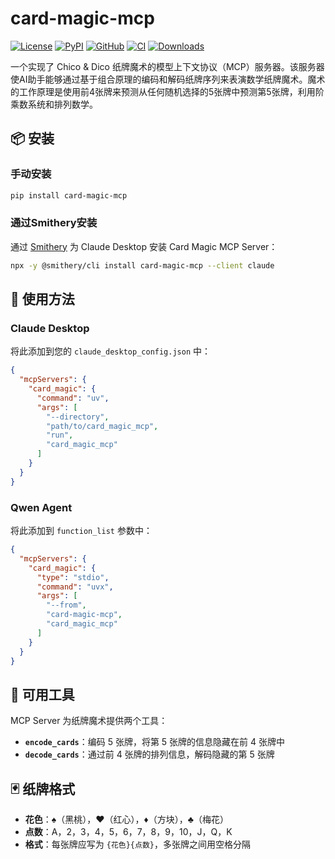 # card-magic-mcp

[![License](https://img.shields.io/github/license/luochang212/card-magic-mcp)](https://github.com/luochang212/card-magic-mcp)
[![PyPI](https://img.shields.io/pypi/v/card-magic-mcp.svg?logo=python)](https://pypi.python.org/pypi/card-magic-mcp)
[![GitHub](https://img.shields.io/github/v/release/luochang212/card-magic-mcp?logo=github&sort=semver)](https://github.com/luochang212/card-magic-mcp)
[![CI](https://github.com/luochang212/card-magic-mcp/workflows/CI/badge.svg)](https://github.com/luochang212/card-magic-mcp/actions?query=workflow:CI)
[![Downloads](https://static.pepy.tech/personalized-badge/card-magic-mcp?period=total&units=international_system&left_color=grey&right_color=green&left_text=Downloads)](https://pepy.tech/project/card-magic-mcp)

一个实现了 Chico & Dico 纸牌魔术的模型上下文协议（MCP）服务器。该服务器使AI助手能够通过基于组合原理的编码和解码纸牌序列来表演数学纸牌魔术。魔术的工作原理是使用前4张牌来预测从任何随机选择的5张牌中预测第5张牌，利用阶乘数系统和排列数学。

## 📦 安装

### 手动安装

```bash
pip install card-magic-mcp
```

### 通过Smithery安装

通过 [Smithery](https://smithery.ai/server/card-magic-mcp) 为 Claude Desktop 安装 Card Magic MCP Server：

```bash
npx -y @smithery/cli install card-magic-mcp --client claude
```

## 🚀 使用方法

### Claude Desktop

将此添加到您的 `claude_desktop_config.json` 中：

```json
{
  "mcpServers": {
    "card_magic": {
      "command": "uv",
      "args": [
        "--directory",
        "path/to/card_magic_mcp",
        "run",
        "card_magic_mcp"
      ]
    }
  }
}
```

### Qwen Agent

将此添加到 `function_list` 参数中：

```json
{
  "mcpServers": {
    "card_magic": {
      "type": "stdio",
      "command": "uvx",
      "args": [
        "--from",
        "card-magic-mcp",
        "card_magic_mcp"
      ]
    }
  }
}
```

## 🔧 可用工具

MCP Server 为纸牌魔术提供两个工具：

- **`encode_cards`**：编码 5 张牌，将第 5 张牌的信息隐藏在前 4 张牌中
- **`decode_cards`**：通过前 4 张牌的排列信息，解码隐藏的第 5 张牌

## 🃏 纸牌格式

- **花色**：♠（黑桃），♥（红心），♦（方块），♣（梅花）
- **点数**：A，2，3，4，5，6，7，8，9，10，J，Q，K
- **格式**：每张牌应写为 `{花色}{点数}`，多张牌之间用空格分隔
